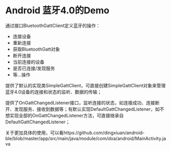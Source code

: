 # Android 蓝牙4.0的Demo

通过接口BluetoothGattClient定义蓝牙的操作：

 - 连接设备
 - 重新连接
 - 获取BluetoothGatt对象
 - 断开连接
 - 当前连接的设备
 - 是否已连接/发现服务
 - 等...操作
 
 提供了默认的实现类SimpleGattClient，可直接创建SimpleGattClient对象来管理蓝牙4.0设备的连接和状态的监听、数据的传输；
 
 提供了OnGattChangedListener接口，监听连接的状态，如连接成功、连接断开、发现服务、接收到数据等；有默认实现DefaultGattChangedListener，如不想实现全部的OnGattChangedListener方法，可直接继承自DefaultGattChangedListener；

关于更加具体的使用，可以看https://github.com/dingxiuan/android-ble/blob/master/app/src/main/java/module/com/dxa/android/MainActivity.java
